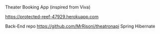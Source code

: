 Theater Booking App (inspired from Viva) 

https://protected-reef-47929.herokuapp.com

Back-End repo https://github.com/MrRisoni/theatronapi Spring Hibernate
